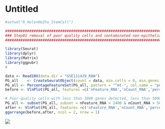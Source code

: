 Untitled
================

<style type="text/css">
.scroll-100 {
  max-height: 100px;
  overflow-y: auto;
  background-color: inherit;
}
</style>

``` r
#setwd("R_HelenHeZhu_StemCell")

###############################################################################
### Step01 removal of poor quality cells and contaminated non-epithelial cells 
###############################################################################

library(Seurat)
library(dplyr)
library(Matrix)
library(ggpubr)
#

data <- Read10X(data.dir = "GSE111429_RAW")
PG_all    <- CreateSeuratObject(count = data, min.cells = 0, min.genes = 0, project = "PG")
PG_all <- PercentageFeatureSet(PG_all, pattern = "^mt-", col.name = "percent.mt")
before <- VlnPlot(PG_all, features =c('nFeature_RNA','nCount_RNA','percent.mt'))

# Poor-quality cells with less than 1000 genes detected, less than 5000 UMIs or more than 5% UMI mapped to mitochondria genes were removed. 
PG_all <- subset(PG_all, subset = nFeature_RNA > 1400 & nCount_RNA > 5000 & percent.mt < 5)
after <- VlnPlot(PG_all, features =c('nFeature_RNA','nCount_RNA','percent.mt'))
ggarrange(before,after, ncol = 2, nrow = 1)
```

![](abc_files/figure-gfm/unnamed-chunk-2-1.png)<!-- -->
